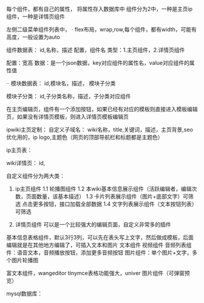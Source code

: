 每个组件，都有自己的属性，
将属性存入数据库中
组件分为2中，一种是主页ip组件，一种是详情页组件

左侧二级菜单组件列表中，
·
flex布局，wrap,row,每个组件，都有width，可能有高度，一般设置为auto


组件数据表：
id,名称，描述
配置，组件名
类型：1.主页组件，2.详情页组件


配置：宽高
数据：是一个json数据，key对应组件的属性名，value对应组件的属性值

··
模块数据表：
id,模块名，描述，
模块子分类


模块子分类：
id,子分类名称，描述，子分类对应组件

在主页编辑页，组件有一个添加按钮，如果已经有对应的模板则直接进入模板编辑页，如果没有详情页模板，则进入详情页模板编辑页


ipwiki主页定制：
自定义子域名：
wiki名称，title,关键词，描述，主页背景,seo优化用的，ip logo,主题色（网页的顶部导航栏和标题都是主题色）

ip主页表：

wiki详情页：
id,



自定义组件分为两大类：
1. ip主页组件
 1.1 轮播图组件
 1.2 本wiki基本信息展示组件（活跃编辑者，编辑次数，页面数量，该基本描述）
 1.3 卡片列表展示组件（图片+底部文字）可筛选 点击更多按钮，接口加载全部数据
 1.4 文字列表展示组件（文本按钮列表）可筛选

2. 详情页组件
可以是一个比较强大的编辑页面，自定义非常多的插件



基本信息表格组件，默认3行3列，可以先在表头写上文字，然后做成模板，后面编辑就是在其他地方编辑了，可插入文本和图片
文本组件
视频组件
音频列表组件：语音文本，音频播放按钮，添加更多音频按钮
图片组件：单个图片+文字，多个图片轮播图




富文本组件，wangeditor tinymce表格功能强大，univer
图片组件（可弹窗预览）


mysql数据库：